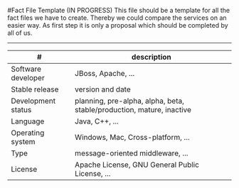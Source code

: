 #Fact File Template (IN PROGRESS)
This file should be a template for all the fact files we have to create. Thereby we could compare the services on an easier way. As first step it is only a proposal which should be completed by all of us.  

----------

| #                  | description                                                           |
| ------------------ | --------------------------------------------------------------------- |
| Software developer | JBoss, Apache, ...                                                    |
| Stable release     | version and date                                                      |
| Development status | planning, pre-alpha, alpha, beta, stable/production, mature, inactive |
| Language           | Java, C++, ...                                                        |
| Operating system   | Windows, Mac, Cross-platform, ...                                     |
| Type               | message-oriented middleware, ...                                      |
| License            | Apache License, GNU General Public License, ...                       |



